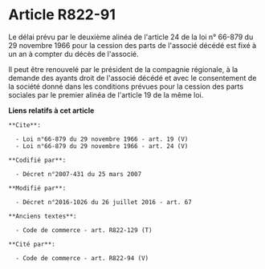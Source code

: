# Article R822-91

Le délai prévu par le deuxième alinéa de l'article 24 de la loi n° 66-879 du 29 novembre 1966 pour la cession des parts de
l'associé décédé est fixé à un an à compter du décès de l'associé. 

Il peut être renouvelé par le président de la compagnie régionale, à la demande des ayants droit de l'associé décédé et avec
le consentement de la société donné dans les conditions prévues pour la cession des parts sociales par le premier alinéa de
l'article 19 de la même loi.

**Liens relatifs à cet article**

	**Cite**:

	  - Loi n°66-879 du 29 novembre 1966 - art. 19 (V)
	  - Loi n°66-879 du 29 novembre 1966 - art. 24 (V)

	**Codifié par**:

	  - Décret n°2007-431 du 25 mars 2007

	**Modifié par**:

	  - Décret n°2016-1026 du 26 juillet 2016 - art. 67

	**Anciens textes**:

	  - Code de commerce - art. R822-129 (T)

	**Cité par**:

	  - Code de commerce - art. R822-94 (V)

